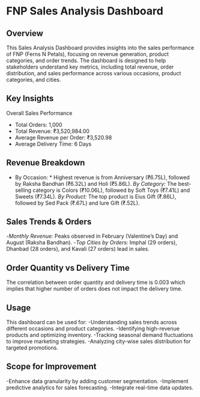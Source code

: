 # FNP Sales Analysis Dashboard
 
## Overview
This Sales Analysis Dashboard provides insights into the sales performance of FNP (Ferns N Petals), focusing on revenue generation, product categories, and order trends. The dashboard is designed to help stakeholders understand key metrics, including total revenue, order distribution, and sales performance across various occasions, product categories, and cities.

## Key Insights
Overall Sales Performance
- Total Orders: 1,000
- Total Revenue: ₹3,520,984.00
- Average Revenue per Order: ₹3,520.98
- Average Delivery Time: 6 Days
## Revenue Breakdown
* By Occasion: * Highest revenue is from Anniversary (₹6.75L), followed by Raksha Bandhan (₹6.32L) and Holi (₹5.86L).
*By Category:* The best-selling category is Colors (₹10.06L), followed by Soft Toys (₹7.41L) and Sweets (₹7.34L).
*By Product:* The top product is Eius Gift (₹.86L), followed by Sed Pack (₹.67L) and Iure Gift (₹.52L).
## Sales Trends & Orders
-*Monthly Revenue:* Peaks observed in February (Valentine’s Day) and August (Raksha Bandhan).
-*Top Cities by Orders:* Imphal (29 orders), Dhanbad (28 orders), and Kavali (27 orders) lead in sales.
## Order Quantity vs Delivery Time
The correlation between order quantity and delivery time is 0.003 which implies that higher number of orders does not impact the delivery time.


## Usage
This dashboard can be used for:
-Understanding sales trends across different occasions and product categories.
-Identifying high-revenue products and optimizing inventory.
-Tracking seasonal demand fluctuations to improve marketing strategies.
-Analyzing city-wise sales distribution for targeted promotions.

## Scope for Improvement
-Enhance data granularity by adding customer segmentation.
-Implement predictive analytics for sales forecasting.
-Integrate real-time data updates.
